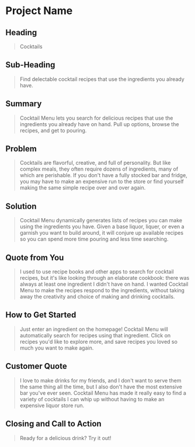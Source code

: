# Project Name #

<!-- 
> This material was originally posted [here](http://www.quora.com/What-is-Amazons-approach-to-product-development-and-product-management). It is reproduced here for posterities sake.

There is an approach called "working backwards" that is widely used at Amazon. They work backwards from the customer, rather than starting with an idea for a product and trying to bolt customers onto it. While working backwards can be applied to any specific product decision, using this approach is especially important when developing new products or features.

For new initiatives a product manager typically starts by writing an internal press release announcing the finished product. The target audience for the press release is the new/updated product's customers, which can be retail customers or internal users of a tool or technology. Internal press releases are centered around the customer problem, how current solutions (internal or external) fail, and how the new product will blow away existing solutions.

If the benefits listed don't sound very interesting or exciting to customers, then perhaps they're not (and shouldn't be built). Instead, the product manager should keep iterating on the press release until they've come up with benefits that actually sound like benefits. Iterating on a press release is a lot less expensive than iterating on the product itself (and quicker!).

If the press release is more than a page and a half, it is probably too long. Keep it simple. 3-4 sentences for most paragraphs. Cut out the fat. Don't make it into a spec. You can accompany the press release with a FAQ that answers all of the other business or execution questions so the press release can stay focused on what the customer gets. My rule of thumb is that if the press release is hard to write, then the product is probably going to suck. Keep working at it until the outline for each paragraph flows. 

Oh, and I also like to write press-releases in what I call "Oprah-speak" for mainstream consumer products. Imagine you're sitting on Oprah's couch and have just explained the product to her, and then you listen as she explains it to her audience. That's "Oprah-speak", not "Geek-speak".

Once the project moves into development, the press release can be used as a touchstone; a guiding light. The product team can ask themselves, "Are we building what is in the press release?" If they find they're spending time building things that aren't in the press release (overbuilding), they need to ask themselves why. This keeps product development focused on achieving the customer benefits and not building extraneous stuff that takes longer to build, takes resources to maintain, and doesn't provide real customer benefit (at least not enough to warrant inclusion in the press release).
 -->
 
## Heading ##
  > Cocktails

## Sub-Heading ##
  > Find delectable cocktail recipes that use the ingredients you already have.

## Summary ##
  > Cocktail Menu lets you search for delicious recipes that use the ingredients you already have on hand. Pull up options, browse the recipes, and get to pouring.

## Problem ##
  > Cocktails are flavorful, creative, and full of personality. But like complex meals, they often require dozens of ingredients, many of which are perishable. If you don't have a fully stocked bar and fridge, you may have to make an expensive run to the store or find yourself making the same simple recipe over and over again.

## Solution ##
  > Cocktail Menu dynamically generates lists of recipes you can make using the ingredients you have. Given a base liquor, liquer, or even a garnish you want to build around, it will conjure up available recipes so you can spend more time pouring and less time searching.

## Quote from You ##
  > I used to use recipe books and other apps to search for cocktail recipes, but it's like looking through an elaborate cookbook: there was always at least one ingredient I didn't have on hand. I wanted Cocktail Menu to make the recipes respond to the ingredients, without taking away the creativity and choice of making and drinking cocktails.

## How to Get Started ##
  > Just enter an ingredient on the homepage! Cocktail Menu will automatically search for recipes using that ingredient. Click on recipes you'd like to explore more, and save recipes you loved so much you want to make again.

## Customer Quote ##
  > I love to make drinks for my friends, and I don't want to serve them the same thing all the time, but I also don't have the most extensive bar you've ever seen. Cocktail Menu has made it really easy to find a variety of cocktails I can whip up without having to make an expensive liquor store run.

## Closing and Call to Action ##
  > Ready for a delicious drink? Try it out!
